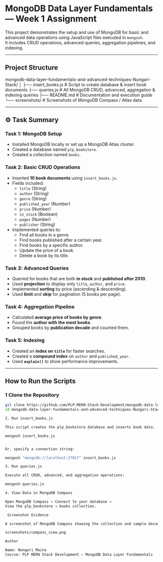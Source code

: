 # MongoDB Data Layer Fundamentals — Week 1 Assignment

This project demonstrates the setup and use of MongoDB for basic and advanced data operations using JavaScript files executed in `mongosh`.  
It includes CRUD operations, advanced queries, aggregation pipelines, and indexing.

---

## Project Structure

mongodb-data-layer-fundamentals-and-advanced-techniques-Nungari-Stack/
│
├── insert_books.js # Script to create database & insert book documents
├── queries.js # All MongoDB CRUD, advanced, aggregation & indexing queries
├── README.md # Documentation and execution guide
└── screenshots/ # Screenshots of MongoDB Compass / Atlas data


---

## ⚙️ Task Summary

### **Task 1: MongoDB Setup**
- Installed MongoDB locally or set up a MongoDB Atlas cluster.
- Created a database named `plp_bookstore`.
- Created a collection named `books`.

### **Task 2: Basic CRUD Operations**
- Inserted **10 book documents** using `insert_books.js`.
- Fields included:
  - `title` (String)
  - `author` (String)
  - `genre` (String)
  - `published_year` (Number)
  - `price` (Number)
  - `in_stock` (Boolean)
  - `pages` (Number)
  - `publisher` (String)
- Implemented queries to:
  - Find all books in a genre.
  - Find books published after a certain year.
  - Find books by a specific author.
  - Update the price of a book.
  - Delete a book by its title.

### **Task 3: Advanced Queries**
- Queried for books that are both **in stock** and **published after 2010**.
- Used **projection** to display only `title`, `author`, and `price`.
- Implemented **sorting** by price (ascending & descending).
- Used **limit** and **skip** for pagination (5 books per page).

### **Task 4: Aggregation Pipeline**
- Calculated **average price of books by genre**.
- Found the **author with the most books**.
- Grouped books by **publication decade** and counted them.

### **Task 5: Indexing**
- Created an **index on `title`** for faster searches.
- Created a **compound index** on `author` and `published_year`.
- Used **`explain()`** to show performance improvements.

---

## How to Run the Scripts

### **1 Clone the Repository**
```bash
git clone https://github.com/PLP-MERN-Stack-Development/mongodb-data-layer-fundamentals-and-advanced-techniques-Nungari-Stack.git
cd mongodb-data-layer-fundamentals-and-advanced-techniques-Nungari-Stack

2️. Run insert_books.js

This script creates the plp_bookstore database and inserts book data.

mongosh insert_books.js


Or, specify a connection string:

mongosh "mongodb://localhost:27017" insert_books.js

3️. Run queries.js

Execute all CRUD, advanced, and aggregation operations:

mongosh queries.js

4️. View Data in MongoDB Compass

Open MongoDB Compass → Connect to your database →
View the plp_bookstore → books collection.

 Screenshot Evidence

A screenshot of MongoDB Compass showing the collection and sample documents is included in:

screenshots/compass_view.png

Author

Name: Nungari Maina
Course: PLP MERN Stack Development — MongoDB Data Layer Fundamentals